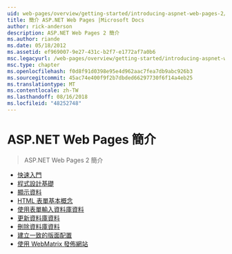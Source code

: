 ```yaml
---
uid: web-pages/overview/getting-started/introducing-aspnet-web-pages-2/index
title: 簡介 ASP.NET Web Pages |Microsoft Docs
author: rick-anderson
description: ASP.NET Web Pages 2 簡介
ms.author: riande
ms.date: 05/18/2012
ms.assetid: ef969007-9e27-431c-b2f7-e1772af7a0b6
msc.legacyurl: /web-pages/overview/getting-started/introducing-aspnet-web-pages-2
msc.type: chapter
ms.openlocfilehash: f0d8f91d0398e95e4d962aac7fea7db9abc926b3
ms.sourcegitcommit: 45ac74e400f9f2b7dbded66297730f6f14a4eb25
ms.translationtype: MT
ms.contentlocale: zh-TW
ms.lasthandoff: 08/16/2018
ms.locfileid: "48252748"
---
```

<a name="introducing-aspnet-web-pages"></a>ASP.NET Web Pages 簡介
====================
> ASP.NET Web Pages 2 簡介


- [快速入門](getting-started.md)
- [程式設計基礎](intro-to-web-pages-programming.md)
- [顯示資料](displaying-data.md)
- [HTML 表單基本概念](form-basics.md)
- [使用表單輸入資料庫資料](entering-data.md)
- [更新資料庫資料](updating-data.md)
- [刪除資料庫資料](deleting-data.md)
- [建立一致的版面配置](layouts.md)
- [使用 WebMatrix 發佈網站](publishing.md)
